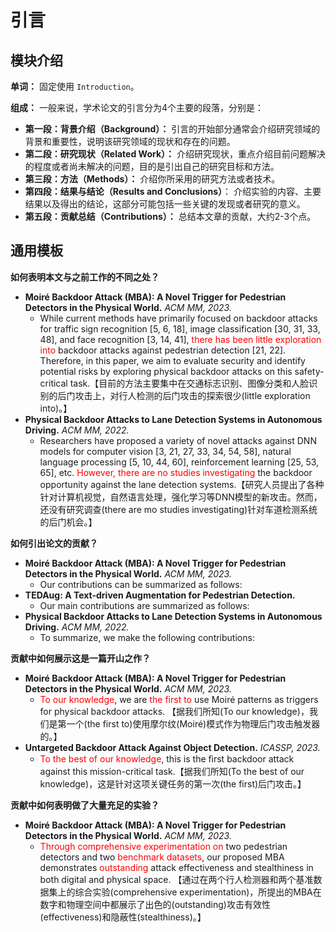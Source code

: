 # 引言

## 模块介绍

**单词：** 固定使用 `Introduction`。

**组成：** 一般来说，学术论文的引言分为4个主要的段落，分别是：

- **第一段：背景介绍（Background）：** 引言的开始部分通常会介绍研究领域的背景和重要性，说明该研究领域的现状和存在的问题。
- **第二段：研究现状（Related Work）：** 介绍研究现状，重点介绍目前问题解决的程度或者尚未解决的问题，目的是引出自己的研究目标和方法。
- **第三段：方法（Methods）：** 介绍你所采用的研究方法或者技术。
- **第四段：结果与结论（Results and Conclusions）**： 介绍实验的内容、主要结果以及得出的结论，这部分可能包括一些关键的发现或者研究的意义。
- **第五段：贡献总结（Contributions）：** 总结本文章的贡献，大约2-3个点。

## 通用模板

**如何表明本文与之前工作的不同之处？**

- **Moiré Backdoor Attack (MBA): A Novel Trigger for Pedestrian Detectors in the Physical World.** *ACM MM, 2023.*
  - While current methods have primarily focused on backdoor attacks for traffic sign recognition [5, 6, 18], image classification [30, 31, 33, 48], and face recognition [3, 14, 41], <font color="red">there has been little exploration into</font> backdoor attacks against pedestrian detection [21, 22]. Therefore, in this paper, we aim to evaluate security and identify potential risks by exploring physical backdoor attacks on this safety-critical task.【目前的方法主要集中在交通标志识别、图像分类和人脸识别的后门攻击上，对行人检测的后门攻击的探索很少(little exploration into)。】
- **Physical Backdoor Attacks to Lane Detection Systems in Autonomous Driving.** *ACM MM, 2022.*
  - Researchers have proposed a variety of novel attacks against DNN models for computer vision [3, 21, 27, 33, 34, 54, 58], natural language processing [5, 10, 44, 60], reinforcement learning [25, 53, 65], etc. <font color="red">However, there are no studies investigating</font> the backdoor opportunity against the lane detection systems.【研究人员提出了各种针对计算机视觉，自然语言处理，强化学习等DNN模型的新攻击。然而，还没有研究调查(there are mo studies investigating)针对车道检测系统的后门机会。】

**如何引出论文的贡献？**

- **Moiré Backdoor Attack (MBA): A Novel Trigger for Pedestrian Detectors in the Physical World.** *ACM MM, 2023.*
  - Our contributions can be summarized as follows:
- **TEDAug: A Text-driven Augmentation for Pedestrian Detection.**
  - Our main contributions are summarized as follows:
- **Physical Backdoor Attacks to Lane Detection Systems in Autonomous Driving.** *ACM MM, 2022.*
  - To summarize, we make the following contributions:

**贡献中如何展示这是一篇开山之作？**

- **Moiré Backdoor Attack (MBA): A Novel Trigger for Pedestrian Detectors in the Physical World.** *ACM MM, 2023.*
  - <font color="red">To our knowledge</font>, we are<font color="red"> the first to</font> use Moiré patterns as triggers for physical backdoor attacks. 【据我们所知(To our knowledge)，我们是第一个(the first to)使用摩尔纹(Moiré)模式作为物理后门攻击触发器的。】
- **Untargeted Backdoor Attack Against Object Detection.** *ICASSP, 2023.*
  - <font color="red">To the best of our knowledge</font>, this is the ﬁrst backdoor attack against this mission-critical task.【据我们所知(To the best of our knowledge)，这是针对这项关键任务的第一次(the first)后门攻击。】

**贡献中如何表明做了大量充足的实验？**

- **Moiré Backdoor Attack (MBA): A Novel Trigger for Pedestrian Detectors in the Physical World.** *ACM MM, 2023.*
  - <font color="red">Through comprehensive experimentation on</font> two pedestrian detectors and two <font color="red">benchmark datasets</font>, our proposed MBA demonstrates <font color="red">outstanding</font> attack effectiveness and stealthiness in both digital and physical space. 【通过在两个行人检测器和两个基准数据集上的综合实验(comprehensive experimentation)，所提出的MBA在数字和物理空间中都展示了出色的(outstanding)攻击有效性(effectiveness)和隐蔽性(stealthiness)。】


